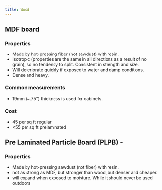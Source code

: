 ```yaml
---
title: Wood
---
```



## MDF board

### Properties

- Made by hot-pressing fiber (not sawdust) with resin.
- Isotropic (properties are the same in all directions as a result of no grain), so no tendency to split. Consistent in strength and size.
- Will deteriorate quickly if exposed to water and damp conditions.
- Dense and heavy.

### Common measurements
- 19mm (~.75") thickness is used for cabinets.

### Cost
- 45 per sq ft regular
- <55 per sq ft prelaminated

## Pre Laminated Particle Board (PLPB) -

### Properties

- Made by hot-pressing sawdust (not fiber) with resin.
- not as strong as MDF, but stronger than wood, but denser and cheaper.
- will expand when exposed to moisture. While it should never be used outdoors
